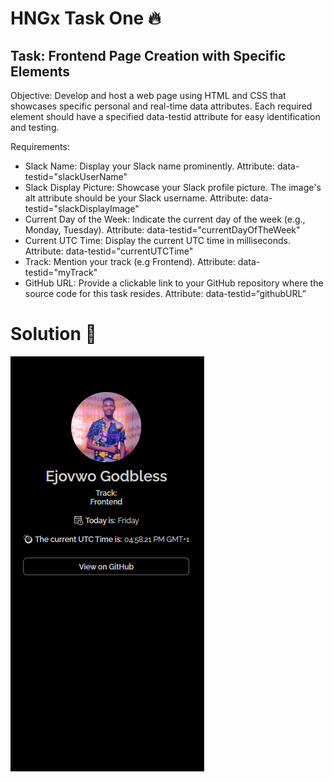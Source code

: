 # HNGx Task One 🔥

## Task: Frontend Page Creation with Specific Elements

Objective: Develop and host a web page using HTML and CSS that showcases specific personal and real-time data attributes. Each required element should have a specified data-testid attribute for easy identification and testing.

Requirements:

- Slack Name:
  Display your Slack name prominently.
  Attribute: data-testid="slackUserName"
- Slack Display Picture:
  Showcase your Slack profile picture.
  The image's alt attribute should be your Slack username.
  Attribute: data-testid="slackDisplayImage"
- Current Day of the Week:
  Indicate the current day of the week (e.g., Monday, Tuesday).
  Attribute: data-testid="currentDayOfTheWeek"
- Current UTC Time:
  Display the current UTC time in milliseconds.
  Attribute: data-testid="currentUTCTime"
- Track:
  Mention your track (e.g Frontend).
  Attribute: data-testid="myTrack"
- GitHub URL:
  Provide a clickable link to your GitHub repository where the source code for this task resides.
  Attribute: data-testid=“githubURL”

# Solution 🚀

![mobile View](https://github.com/ejovwogfreeman/hgnx-task-one/blob/main/public/images/mobile.png?raw=true)
